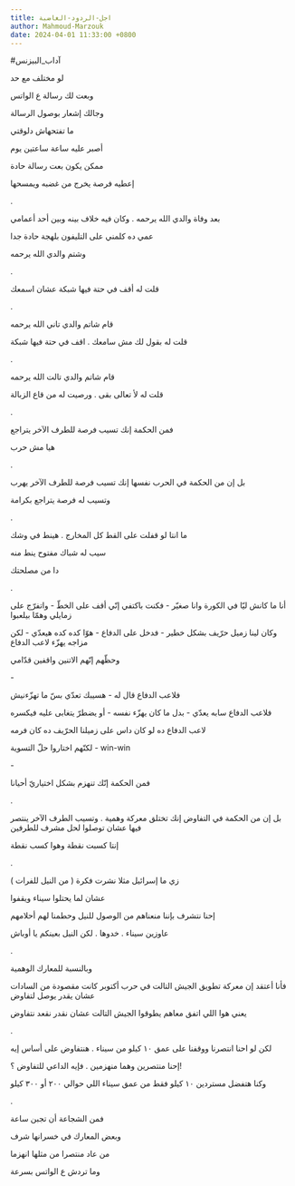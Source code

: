 ```yaml
---
title: اجل-الردود-الغاضبة
author: Mahmoud-Marzouk
date: 2024-04-01 11:33:00 +0800
---
```

\#آداب_البيزنس

لو مختلف مع حد

وبعت لك رسالة ع الواتس

وجالك إشعار بوصول الرسالة

ما تفتحهاش دلوقتي

أصبر عليه ساعة ساعتين يوم

ممكن يكون بعت رسالة حادة

إعطيه فرصة يخرج من غضبه ويمسحها

.

بعد وفاة والدي الله يرحمه . وكان فيه خلاف بينه وبين أحد
أعمامي

عمي ده كلمني على التليفون بلهجة حادة جدا

وشتم والدي الله يرحمه

.

قلت له أقف في حتة فيها شبكة عشان اسمعك

.

قام شاتم والدي تاني الله يرحمه

قلت له بقول لك مش سامعك . اقف في حتة فيها شبكة

.

قام شاتم والدي تالت الله يرحمه

قلت له لأ تعالى بقى . ورصيت له من قاع الزبالة

.

فمن الحكمة إنك تسيب فرصة للطرف الآخر يتراجع

هيا مش حرب

.

بل إن من الحكمة في الحرب نفسها إنك تسيب فرصة للطرف الآخر
يهرب

وتسيب له فرصة يتراجع بكرامة

.

ما انتا لو قفلت على القط كل المخارج . هينط في وشك

سيب له شباك مفتوح ينط منه

دا من مصلحتك

.

أنا ما كانش ليّا في الكورة وانا صغيّر - فكنت باكتفي إنّي أقف على الخطّ -
واتفرّج على زمايلي وهمّا بيلعبوا

وكان لينا زميل حرّيف بشكل خطير - فدخل على الدفاع - هوّا كده كده هيعدّي -
لكن مزاجه يهزّء لاعب الدفاع

وحظّهم إنّهم الاتنين واقفين قدّامي

\-

فلاعب الدفاع قال له - هسيبك تعدّي بسّ ما تهزّءنيش

فلاعب الدفاع سابه يعدّي - بدل ما كان يهزّء نفسه - أو يضطرّ يتغابى عليه
فيكسره

لاعب الدفاع ده لو كان داس على زميلنا الحرّيف ده كان فرمه

لكنّهم اختاروا حلّ التسوية - win-win

\-

فمن الحكمة إنّك تنهزم بشكل اختياريّ أحيانا

.

بل إن من الحكمة في التفاوض إنك تختلق معركة وهمية . وتسيب الطرف الآخر
ينتصر فيها عشان توصلوا لحل مشرف للطرفين

إنتا كسبت نقطة وهوا كسب نقطة

.

زي ما إسرائيل مثلا نشرت فكرة ( من النيل للفرات )

عشان لما يحتلوا سيناء ويقفوا

إحنا نتشرف بإننا منعناهم من الوصول للنيل وحطمنا لهم أحلامهم

عاوزين سيناء . خدوها . لكن النيل بعينكم يا أوباش

.

وبالنسبة للمعارك الوهمية

فأنا أعتقد إن معركة تطويق الجيش التالت في حرب أكتوبر كانت مقصودة من
السادات عشان يقدر يوصل لتفاوض

يعني هوا اللي اتفق معاهم يطوقوا الجيش التالت عشان نقدر نقعد
نتفاوض

.

لكن لو احنا انتصرنا ووقفنا على عمق ١٠ كيلو من سيناء . هنتفاوض على أساس
إيه

إحنا منتصرين وهما منهزمين . فإيه الداعي للتفاوض ؟!

وكنا هتفضل مستردين ١٠ كيلو فقط من عمق سيناء اللي حوالي ٢٠٠ أو ٣٠٠
كيلو

.

فمن الشجاعة أن تجبن ساعة

وبعض المعارك في خسرانها شرف

من عاد منتصرا من مثلها انهزما

وما تردش ع الواتس بسرعة

